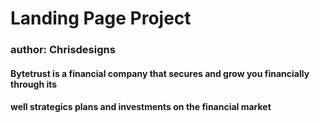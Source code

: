 # Landing Page Project

### author: Chrisdesigns

#### Bytetrust is a financial company that secures and grow you financially through its

#### well strategics plans and investments on the financial market
